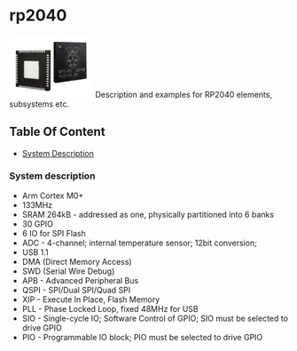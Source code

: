 # rp2040
<!-- ![rp2040](readme_images/rp2040.png)   -->
<img src="readme_images/rp2040.png" style="width:30%"/>
Description and examples for RP2040 elements, subsystems etc.

## Table Of Content
- [System Description](#system-description)




### System description
- Arm Cortex M0+
- 133MHz
- SRAM 264kB - addressed as one, physically partitioned into 6 banks
- 30 GPIO
- 6 IO for SPI Flash
- ADC - 4-channel; internal temperature sensor; 12bit conversion;
- USB 1.1
- DMA (Direct Memory Access)
- SWD (Serial Wire Debug)
- APB - Advanced Peripheral Bus
- QSPI - SPI/Dual SPI/Quad SPI
- XIP - Execute In Place, Flash Memory
- PLL - Phase Locked Loop, fixed 48MHz for USB
- SIO - Single-cycle IO; Software Control of GPIO; SIO must be selected to drive GPIO
- PIO - Programmable IO block; PIO must be selected to drive GPIO
